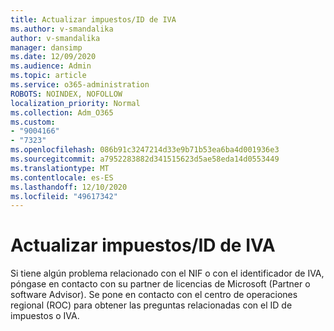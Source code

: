 ```yaml
---
title: Actualizar impuestos/ID de IVA
ms.author: v-smandalika
author: v-smandalika
manager: dansimp
ms.date: 12/09/2020
ms.audience: Admin
ms.topic: article
ms.service: o365-administration
ROBOTS: NOINDEX, NOFOLLOW
localization_priority: Normal
ms.collection: Adm_O365
ms.custom:
- "9004166"
- "7323"
ms.openlocfilehash: 086b91c3247214d33e9b71b53ea6ba4d001936e3
ms.sourcegitcommit: a7952283882d341515623d5ae58eda14d0553449
ms.translationtype: MT
ms.contentlocale: es-ES
ms.lasthandoff: 12/10/2020
ms.locfileid: "49617342"
---
```

# <a name="update-taxvat-id"></a>Actualizar impuestos/ID de IVA

Si tiene algún problema relacionado con el NIF o con el identificador de IVA, póngase en contacto con su partner de licencias de Microsoft (Partner o software Advisor). Se pone en contacto con el centro de operaciones regional (ROC) para obtener las preguntas relacionadas con el ID de impuestos o IVA. 
